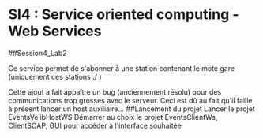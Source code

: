 # SI4 : Service oriented computing - Web Services

##Session4_Lab2

Ce service permet de s'abonner à une station contenant le mote gare
(uniquement ces stations :/ )

Cette ajout a fait appaître un bug (anciennement résolu) pour des communications trop grosses avec le serveur. Ceci est dû au fait qu'il faille à présent lancer un host auxiliaire...
##Lancement du projet
Lancer le projet EventsVelibHostWS
Démarrer au choix le projet EventsClientWs, ClientSOAP, GUI pour accéder à l'interface souhaitée
